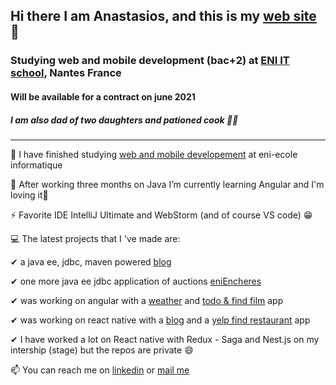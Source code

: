 ## Hi there I am Anastasios, and this is my [web site](https://www.anastasios-arvanitis.info) 👋
### Studying web and mobile development (bac+2) at [ENI IT school](https://www.eni-ecole.fr/), Nantes France 
#### Will be available for a contract on june 2021 
##### I am also dad of two daughters and pationed cook 👨‍🍳


---



🔭 I have finished studying [web and mobile developement](https://www.eni-ecole.fr/formation/developpeur-euse-web-et-web-mobile) at eni-ecole informatique  

🌱 After working three months on Java I’m currently learning Angular and I'm loving it💜

⚡ Favorite IDE IntelliJ Ultimate and WebStorm (and of course VS code) 😁

💻 The latest projects that I 've made are: 

✔ a java ee, jdbc, maven powered [blog](https://github.com/AnastasiosArvanitis/blog)
     
✔ one more java ee jdbc application of auctions [eniEncheres](https://github.com/AnastasiosArvanitis/eniEncheres)
     
✔ was working on angular with a [weather](https://github.com/AnastasiosArvanitis/angular-weather) and [todo & find film](https://github.com/AnastasiosArvanitis/angular-weather) app

✔ was working on react native with a [blog](https://github.com/AnastasiosArvanitis/react_native_blog) and a [yelp find restaurant](https://github.com/AnastasiosArvanitis/yelp_food) app

✔ I have worked a lot on React native with Redux - Saga and Nest.js on my intership (stage) but the repos are private 😄

📫 You can reach me on [linkedin](https://www.linkedin.com/in/anastasiosarvanitis/) or [mail me](https://anastasios-arvanitis.info/Contact)

 
<!--
**AnastasiosArvanitis/AnastasiosArvanitis** is a ✨ _special_ ✨ repository because its `README.md` (this file) appears on your GitHub profile.

Here are some ideas to get you started:
- 👯 I’m looking to collaborate on ...
- 🤔 I’m looking for help with ...
- 💬 Ask me about ...
- 📫 How to reach me: ...
- 😄 Pronouns: ...
- ⚡ Fun fact: ...
-->
